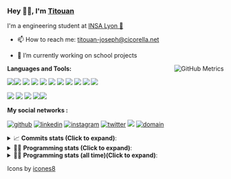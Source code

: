 <!--
**titouan-joseph/titouan-joseph** is a ✨ _special_ ✨ repository because its `README.md` (this file) appears on your GitHub profile.

Here are some ideas to get you started:

- 🔭 I’m currently working on ...
- 🌱 I’m currently learning ...
- 👯 I’m looking to collaborate on ...
- 🤔 I’m looking for help with ...
- 💬 Ask me about ...
- 📫 How to reach me: ...
- 😄 Pronouns: ...
- ⚡ Fun fact: ...
-->

### Hey 👋🏽, I'm [Titouan](https://github.com/Titouan-Joseph) 

I'm a engineering student at  [INSA Lyon 🦏](https://www.insa-lyon.fr/en/)

- 📫 How to reach me: [titouan-joseph@cicorella.net](mailto:titouan-joseph@cicorella.net)
- 🔭 I’m currently working on school projects


  <img align="right" alt="GitHub Metrics" src="https://metrics.lecoq.io/titouan-joseph" />

**Languages and Tools:**

[<img src="https://img.icons8.com/color/48/000000/python.png"/>]()[<img src="https://img.icons8.com/color/48/000000/java-coffee-cup-logo.png"/>]() [<img src="https://img.icons8.com/color/48/000000/c-programming.png"/>]() [<img src="https://img.icons8.com/color/48/000000/javascript.png"/>]() [<img src="https://img.icons8.com/color/48/000000/selenium-test-automation.png"/>]() [<img src="https://img.icons8.com/color/48/000000/git.png"/>]() [<img src="https://img.icons8.com/color/48/000000/console.png"/>]() [<img src="https://img.icons8.com/color/48/000000/android-os.png"/>]() [<img src="https://img.icons8.com/color/48/000000/pycharm.png"/>]() [<img src="https://img.icons8.com/color/48/000000/virtualbox.png"/>]() [<img src="https://img.icons8.com/color/48/000000/windows-10.png"/>]()

[<img src="https://img.icons8.com/color/48/000000/linux.png"/>]() [<img src="https://img.icons8.com/color/48/000000/nginx.png"/>]() [<img src="https://img.icons8.com/color/48/000000/raspberry-pi.png"/>]() [<img src="https://img.icons8.com/color/48/000000/docker.png"/>]()[<img src="https://img.icons8.com/color/48/000000/visual-studio-code-2019.png"/>]()

**My social networks :**

[<img src='https://img.icons8.com/fluent/48/000000/github.png' alt="github">](https://github.com/titouan-joseph)  [<img src='https://img.icons8.com/color/48/000000/linkedin.png' alt='linkedin'>](https://www.linkedin.com/in/titouan-joseph-revol/)  [<img src='https://img.icons8.com/color/48/000000/instagram-new.png' alt='instagram'>](https://www.instagram.com/tit_re/)  [<img src='https://img.icons8.com/color/48/000000/twitter.png' alt='twitter'>](https://twitter.com/josephrevol) [<img src="https://img.icons8.com/color/48/000000/facebook.png"/>](https://www.facebook.com/titre01) [<img src="https://img.icons8.com/fluent/48/000000/domain.png" alt="domain"/>](https://titouan-joseph.cicorella.net)

<details>
 <summary>📈 <b>Commits stats (Click to expand)</b>: </summary>
    <a href="https://sourcerer.io/titouan-joseph"><img src="https://img.shields.io/badge/Python-148%20commits-orange.svg" alt=""></a>
    <a href="https://sourcerer.io/titouan-joseph"><img src="https://img.shields.io/badge/Java-27%20commits-orange.svg" alt=""></a>
    <a href="https://sourcerer.io/titouan-joseph"><img src="https://img.shields.io/badge/C-23%20commits-orange.svg" alt=""></a>
    <a href="https://sourcerer.io/titouan-joseph"><img src="https://img.shields.io/badge/JavaScript-18%20commits-orange.svg" alt=""></a>
</details>


<details>
 <summary>👨‍💻 <b>Programming stats (Click to expand)</b>: </summary>
<!--START_SECTION:waka-->
**🐱 My Github Data** 

> 🏆 312 Contributions in the Year 2021
 > 
> 📦 58.5 kB Used in Github's Storage 
 > 
> 🚫 Not Opted to Hire
 > 
> 📜 28 Public Repositories 
 > 
> 🔑 2 Private Repositories  
 > 
**I'm an Early 🐤** 

```text
🌞 Morning    97 commits     ████░░░░░░░░░░░░░░░░░░░░░   15.62% 
🌆 Daytime    244 commits    █████████░░░░░░░░░░░░░░░░   39.29% 
🌃 Evening    215 commits    ████████░░░░░░░░░░░░░░░░░   34.62% 
🌙 Night      65 commits     ██░░░░░░░░░░░░░░░░░░░░░░░   10.47%

```
📅 **I'm Most Productive on Wednesday** 

```text
Monday       91 commits     ███░░░░░░░░░░░░░░░░░░░░░░   14.65% 
Tuesday      91 commits     ███░░░░░░░░░░░░░░░░░░░░░░   14.65% 
Wednesday    111 commits    ████░░░░░░░░░░░░░░░░░░░░░   17.87% 
Thursday     95 commits     ███░░░░░░░░░░░░░░░░░░░░░░   15.3% 
Friday       87 commits     ███░░░░░░░░░░░░░░░░░░░░░░   14.01% 
Saturday     62 commits     ██░░░░░░░░░░░░░░░░░░░░░░░   9.98% 
Sunday       84 commits     ███░░░░░░░░░░░░░░░░░░░░░░   13.53%

```


📊 **This Week I Spent My Time On** 

```text
⌚︎ Time Zone: Europe/Paris

💬 Programming Languages: 
Other                    25 hrs 24 mins      ████████████████████░░░░░   81.09% 
Markdown                 1 hr 52 mins        █░░░░░░░░░░░░░░░░░░░░░░░░   5.99% 
EJS                      1 hr 6 mins         █░░░░░░░░░░░░░░░░░░░░░░░░   3.53% 
TypeScript               41 mins             ░░░░░░░░░░░░░░░░░░░░░░░░░   2.22% 
PHP                      29 mins             ░░░░░░░░░░░░░░░░░░░░░░░░░   1.56%

🔥 Editors: 
Browser                  19 hrs 39 mins      ███████████████░░░░░░░░░░   62.71% 
Word                     5 hrs 6 mins        ████░░░░░░░░░░░░░░░░░░░░░   16.29% 
VS Code                  4 hrs 33 mins       ███░░░░░░░░░░░░░░░░░░░░░░   14.55% 
WebStorm                 1 hr 24 mins        █░░░░░░░░░░░░░░░░░░░░░░░░   4.48% 
Powerpoint               19 mins             ░░░░░░░░░░░░░░░░░░░░░░░░░   1.04%

🐱‍💻 Projects: 
Stage-DevOps             22 hrs 8 mins       █████████████████░░░░░░░░   70.65% 
dokuwiki                 2 hrs 9 mins        █░░░░░░░░░░░░░░░░░░░░░░░░   6.9% 
backend                  1 hr 47 mins        █░░░░░░░░░░░░░░░░░░░░░░░░   5.72% 
website24maker           1 hr 24 mins        █░░░░░░░░░░░░░░░░░░░░░░░░   4.48% 
Terminal                 1 hr 5 mins         ░░░░░░░░░░░░░░░░░░░░░░░░░   3.48%

💻 Operating System: 
Windows                  31 hrs 13 mins      █████████████████████████   99.61% 
Linux                    7 mins              ░░░░░░░░░░░░░░░░░░░░░░░░░   0.39%

```

**I Mostly Code in Python** 

```text
Python                   18 repos            ██████████████░░░░░░░░░░░   56.25% 
JavaScript               3 repos             ██░░░░░░░░░░░░░░░░░░░░░░░   9.38% 
HTML                     2 repos             █░░░░░░░░░░░░░░░░░░░░░░░░   6.25% 
C                        2 repos             █░░░░░░░░░░░░░░░░░░░░░░░░   6.25% 
MATLAB                   2 repos             █░░░░░░░░░░░░░░░░░░░░░░░░   6.25%

```



 Last Updated on 04/08/2021
<!--END_SECTION:waka-->

</details>

<details>
 <summary>👨‍💻 <b>Programming stats (all time)(Click to expand)</b>: </summary>
    <img src="https://wakatime.com/share/@titouan_joseph/b2dd01ab-0ae9-45a5-9065-5eef2a205b1c.svg">
    <img src="https://wakatime.com/share/@titouan_joseph/5ef9f0c5-69ff-452c-80a9-909df7152407.svg">
    <img src="https://wakatime.com/share/@titouan_joseph/3989b40d-e2ad-4aeb-8f15-b50171502a9a.svg">
</details>

Icons by [icones8](https://icones8.fr/)
